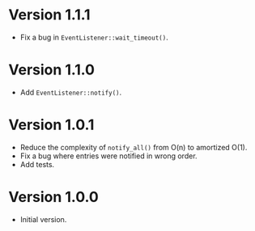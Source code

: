 # Version 1.1.1

- Fix a bug in `EventListener::wait_timeout()`.

# Version 1.1.0

- Add `EventListener::notify()`.

# Version 1.0.1

- Reduce the complexity of `notify_all()` from O(n) to amortized O(1).
- Fix a bug where entries were notified in wrong order.
- Add tests.

# Version 1.0.0

- Initial version.
